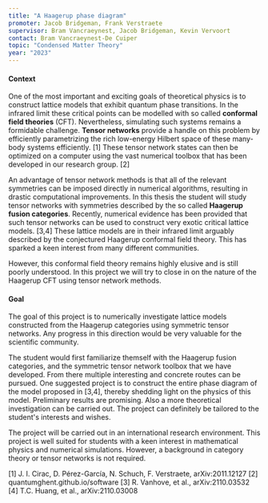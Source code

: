 ```yaml
---
title: "A Haagerup phase diagram"
promoter: Jacob Bridgeman, Frank Verstraete
supervisor: Bram Vancraeynest, Jacob Bridgeman, Kevin Vervoort
contact: Bram Vancraeynest-De Cuiper
topic: "Condensed Matter Theory"
year: "2023"
---
```


#### Context

One of the most important and exciting goals of theoretical physics is to construct lattice models that exhibit quantum phase transitions. In the infrared limit these critical points can be modelled with so called **conformal field theories** (CFT). Nevertheless, simulating such systems remains a formidable challenge. **Tensor networks** provide a handle on this problem by efficiently parametrizing the rich low-energy Hilbert space of these many-body systems efficiently. [1] These tensor network states can then be optimized on a computer using the vast numerical toolbox that has been developed in our research group. [2]

An advantage of tensor network methods is that all of the relevant symmetries can be imposed directly in numerical algorithms, resulting in drastic computational improvements. In this thesis the student will study tensor networks with symmetries described by the so called **Haagerup fusion categories**. Recently, numerical evidence has been provided that such tensor networks can be used to construct very exotic critical lattice models. [3,4] These lattice models are in their infrared limit arguably described by the conjectured Haagerup conformal field theory. This has sparked a keen interest from many different communities.

However, this conformal field theory remains highly elusive and is still poorly understood. In this project we will try to close in on the nature of the Haagerup CFT using tensor network methods.

#### Goal

The goal of this project is to numerically investigate lattice models constructed from the Haagerup categories using symmetric tensor networks. Any progress in this direction would be very valuable for the scientific community.

The student would first familiarize themself with the Haagerup fusion categories, and the symmetric tensor network toolbox that we have developed. From there multiple interesting and concrete routes can be pursued.
One suggested project is to construct the entire phase diagram of the model proposed in [3,4], thereby shedding light on the physics of this model. Preliminary results are promising. Also a more theoretical investigation can be carried out.
The project can definitely be tailored to the student's interests and wishes.  

The project will be carried out in an international research environment. This project is well suited for students with a keen interest in mathematical physics and numerical simulations. However, a background in category theory or tensor networks is not required.

[1] J. I. Cirac, D. Pérez-García, N. Schuch, F. Verstraete, arXiv:2011.12127
[2] quantumghent.github.io/software
[3] R. Vanhove, et al., arXiv:2110.03532
[4] T.C. Huang, et al., arXiv:2110.03008
